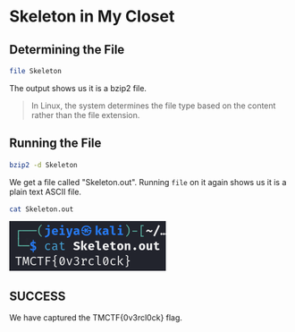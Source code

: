 # Skeleton in My Closet

## Determining the File

```bash
file Skeleton
```

The output shows us it is a bzip2 file.

> In Linux, the system determines the file type based on the content rather than the file extension.

## Running the File

```bash
bzip2 -d Skeleton
```

We get a file called "Skeleton.out". Running `file` on it again shows us it is a plain text ASCII file.

```bash
cat Skeleton.out
```

![exec](exec.png)

## SUCCESS

We have captured the TMCTF{0v3rcl0ck} flag.